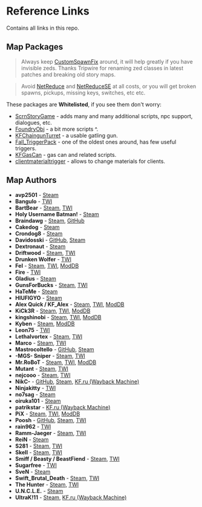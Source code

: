 [ScrnStoryGame]: <https://www.mediafire.com/file/sf1rm5e688dp9jt/ScrnStoryGame.zip/file>
[FoundryObj]: <https://www.mediafire.com/file/6tpf11xsf7p9bg9/FoundryObj.zip/file>
[KFChaingunTurret]: <https://www.mediafire.com/file/a0t0ypyd5wbbprt/KFChaingunTurret.zip/file>
[Fall_TriggerPack]: <https://www.mediafire.com/file/iyqot9pefdfcub3/Fall_TriggerPack.zip/file>
[KFGasCan]: <https://www.mediafire.com/file/p0d5acpbcunk7sw/KFGasCan.zip/file>
[clientmaterialtrigger]: <https://www.mediafire.com/file/x3ekplflstb3fc8/clientmaterialtrigger.zip/file>

[NetReduce]: <https://forums.tripwireinteractive.com/index.php?threads/utility-de-serverpackage-listing.103071/> 'hack of ol hacks to reduce serverpackage size'
[NetReduceSE]: <https://steamcommunity.com/groups/ScrNBalance/discussions/6/610575007209675730/> 'same thing but with config file'

[CustomSpawnFix]: <https://forums.tripwireinteractive.com/index.php?threads/mutator-customspawnfix.102956/> 'fixes zed classes in old maps scripted triggers'

# Reference Links

Contains all links in this repo.
<!-- ## Templates

[*NAME*](Docs/../_links.md#NAME)
<a name="NAME"></a>**NAME** - [Steam](), [TWI](), [ModDB]()
<https://steamid.io/lookup/>
-->

<!-- Link order should be:

```text
Github -> Steam (steamID64 links) -> Forums -> Other sites.
```
-->

## Map Packages

> Always keep [CustomSpawnFix] around, it will help greatly if you have invisible zeds. Thanks Tripwire for renaming zed classes in latest patches and breaking old story maps.

> Avoid [NetReduce] and [NetReduceSE] at all costs, or you will get broken spawns, pickups, missing keys, switches, etc etc.

These packages are **Whitelisted**, if you see them don't worry:

* [ScrnStoryGame] - adds many and many additional scripts, npc support, dialogues, etc.
* [FoundryObj] - a bit more scripts ^.
* [KFChaingunTurret] - a usable gatling gun.
* [Fall_TriggerPack] - one of the oldest ones around, has few useful triggers.
* [KFGasCan] - gas can and related scripts.
* [clientmaterialtrigger] - allows to change materials for clients.

## Map Authors

* <a name="avp2501"></a>**avp2501** - [Steam](https://steamcommunity.com/profiles/76561197966104966)
* <a name="Bangulo"></a>**Bangulo** - [TWI](https://forums.tripwireinteractive.com/index.php?members/bangulo.44593/)
* <a name="BartBear"></a>**BartBear** - [Steam](https://steamcommunity.com/profiles/76561197985180572), [TWI](https://forums.tripwireinteractive.com/index.php?members/bartbear.10971/)
* <a name="Batman"></a>**Holy Username Batman!** - [Steam](https://steamcommunity.com/profiles/76561198134059371)
* <a name="Braindawg"></a>**Braindawg** - [Steam](http://steamcommunity.com/profiles/76561197988531991), [GitHub](https://github.com/Brain-dawg)
* <a name="Cakedog"></a>**Cakedog** - [Steam](https://steamcommunity.com/profiles/76561197981882240)
* <a name="Crondog8"></a>**Crondog8** - [Steam](https://steamcommunity.com/profiles/76561198076378149)
* <a name="Davidosski"></a>**Davidosski** - [GitHub](https://github.com/davidoskky), [Steam](https://steamcommunity.com/profiles/76561198023046954)
* <a name="Dextronaut"></a>**Dextronaut** - [Steam](https://steamcommunity.com/profiles/76561197989375871)
* <a name="Driftwood"></a>**Driftwood** - [Steam](https://steamcommunity.com/profiles/76561198000586665), [TWI](https://forums.tripwireinteractive.com/index.php?members/driftwood.17335/)
* <a name="Drunken-Wolfer"></a>**Drunken Wolfer** - [TWI](https://forums.tripwireinteractive.com/index.php?members/drunken-wolfer.26449/)
* <a name="Fel"></a>**Fel** - [Steam](https://steamcommunity.com/profiles/76561197995894004), [TWI](https://forums.tripwireinteractive.com/index.php?members/fel.18710/), [ModDB](https://www.moddb.com/members/fel350)
* <a name="Fire"></a>**Fire** - [TWI](https://forums.tripwireinteractive.com/index.php?members/thearcade.46198/)
* <a name="Gladius"></a>**Gladius** - [Steam](https://steamcommunity.com/profiles/76561197995382130)
* <a name="GunsForBucks"></a>**GunsForBucks** - [Steam](https://steamcommunity.com/profiles/76561198011580188), [TWI](https://forums.tripwireinteractive.com/index.php?members/gunsforbucks.67565/)
* <a name="HaTeMe"></a>**HaTeMe** - [Steam](https://steamcommunity.com/profiles/76561197984742762)
* <a name="HIUFIGYO"></a>**HIUFIGYO** - [Steam](https://steamcommunity.com/profiles/76561198025403716)
* <a name="KF_Alex"></a>**Alex Quick / KF_Alex** - [Steam](https://steamcommunity.com/profiles/76561197968508560), [TWI](https://forums.tripwireinteractive.com/index.php?members/alex_kf.5286/), [ModDB](https://www.moddb.com/members/aj-quick)
* <a name="KiCk3R"></a>**KiCk3R** - [Steam](https://steamcommunity.com/profiles/76561197976745875), [TWI](https://forums.tripwireinteractive.com/index.php?members/kick3r.14247/), [ModDB](https://www.moddb.com/members/kick3r)
* <a name="kingshinobi"></a>**kingshinobi** - [Steam](https://steamcommunity.com/profiles/76561198011749270), [TWI](https://forums.tripwireinteractive.com/index.php?members/kingshinobi.18083/), [ModDB](https://www.moddb.com/members/kingshinobi)
* <a name="Kyben"></a>**Kyben** - [Steam](https://steamcommunity.com/profiles/76561197972059603), [ModDB](https://www.moddb.com/members/kyben)
* <a name="Leon75"></a>**Leon75** - [TWI](https://forums.tripwireinteractive.com/index.php?members/leon75.18860/)
* <a name="Lethalvortex"></a>**Lethalvortex** - [Steam](https://steamcommunity.com/profiles/76561197964736311), [TWI](https://forums.tripwireinteractive.com/index.php?members/lethalvortex.15503/)
* <a name="Marco"></a>**Marco** - [Steam](https://steamcommunity.com/profiles/76561197975509070), [TWI](https://forums.tripwireinteractive.com/index.php?members/marco.16535/)
* <a name="Mastrocoltello"></a>**Mastrocoltello** - [GitHub](https://github.com/Mastrocoltello), [Steam](https://steamcommunity.com/profiles/76561198067319883)
* <a name="mgs-sniper"></a>**-MGS- Sniper** - [Steam](https://steamcommunity.com/profiles/76561197974280957), [TWI](https://forums.tripwireinteractive.com/index.php?members/mgs-sniper.32673/)
* <a name="Mr.RoBoT"></a>**Mr.RoBoT** - [Steam](https://steamcommunity.com/profiles/76561198001963942), [TWI](https://forums.tripwireinteractive.com/index.php?members/robot.14267/), [ModDB](https://www.moddb.com/members/robot-n002)
* <a name="Mutant"></a>**Mutant** - [Steam](https://steamcommunity.com/profiles/76561197985619606), [TWI](https://forums.tripwireinteractive.com/index.php?members/themutant.50852/)
* <a name="nejcooo"></a>**nejcooo** - [Steam](https://steamcommunity.com/profiles/76561198008041378), [TWI](https://forums.tripwireinteractive.com/index.php?members/nejcooo.50464/)
* <a name="nikc"></a>**NikC-** - [GitHub](https://github.com/Shtoyan), [Steam](https://steamcommunity.com/profiles/76561198044316328 ), [KF.ru (Wayback Machine)](https://web.archive.org/web/*/http://killingfloor.ru/xforum/members/wipemaster.8929/)
* <a name="Ninjakitty"></a>**Ninjakitty** - [TWI](https://forums.tripwireinteractive.com/index.php?members/ninjakitty.16503/)
* <a name="no7sag"></a>**no7sag** - [Steam](https://steamcommunity.com/profiles/76561198062408527)
* <a name="oiruka101"></a>**oiruka101** - [Steam](https://steamcommunity.com/profiles/76561198055608862)
* <a name="patrikstar"></a>**patrikstar** - [KF.ru (Wayback Machine)](https://web.archive.org/web/*/http://killingfloor.ru/xforum/members/patrikstar.1181/)
* <a name="PiX"></a>**PiX** - [Steam](https://steamcommunity.com/profiles/76561197971302918), [TWI](https://forums.tripwireinteractive.com/index.php?members/pix.14239/), [ModDB](https://www.moddb.com/members/elpix)
* <a name="Poosh"></a>**Poosh** - [GitHub](https://github.com/poosh), [Steam](https://steamcommunity.com/profiles/76561197992537591), [TWI](https://forums.tripwireinteractive.com/index.php?members/poosh.29614/)
* <a name="rain962"></a>**rain962** - [TWI](https://forums.tripwireinteractive.com/index.php?members/rain962.26367/)
* <a name="Ramm-Jaeger"></a>**Ramm-Jaeger** - [Steam](https://steamcommunity.com/profiles/76561197966407225), [TWI](https://forums.tripwireinteractive.com/index.php?members/tw-ramm-jaeger.2/)
* <a name="ReiN"></a>**ReiN** - [Steam](https://steamcommunity.com/profiles/76561198060874988)
* <a name="S281"></a>**S281** - [Steam](https://steamcommunity.com/profiles/76561198080120483), [TWI](https://forums.tripwireinteractive.com/index.php?members/s281.20966/)
* <a name="Skell"></a>**Skell** - [Steam](https://steamcommunity.com/profiles/76561198839666949), [TWI](https://forums.tripwireinteractive.com/index.php?members/skell.58324/)
* <a name="Smiff"></a>**Smiff / Beasty / BeastFiend** - [Steam](https://steamcommunity.com/profiles/76561197995233881), [TWI](https://forums.tripwireinteractive.com/index.php?members/smiff.19387/)
* <a name="Sugarfree"></a>**Sugarfree** - [TWI](https://forums.tripwireinteractive.com/index.php?members/sugarfree.23579/)
* <a name="SveN"></a>**SveN** - [Steam](https://steamcommunity.com/profiles/76561198098795804)
* <a name="Swift_Brutal_Death"></a>**Swift_Brutal_Death** - [Steam](https://steamcommunity.com/profiles/76561198011700695), [TWI](https://forums.tripwireinteractive.com/index.php?members/swift-brutal-death.18878/)
* <a name="The_Hunter"></a>**The Hunter** - [Steam](https://steamcommunity.com/profiles/76561198054125031), [TWI](https://forums.tripwireinteractive.com/index.php?members/the-hunter.67437/)
* <a name="U.N.C.L.E."></a>**U.N.C.L.E.** - [Steam](https://steamcommunity.com/profiles/76561198047372370)
* <a name="UltraK!11"></a>**UltraK!11** - [Steam](https://steamcommunity.com/profiles/76561198074598456), [KF.ru (Wayback Machine)](https://web.archive.org/web/*/http://killingfloor.ru/xforum/members/ultrakill.4625/)
